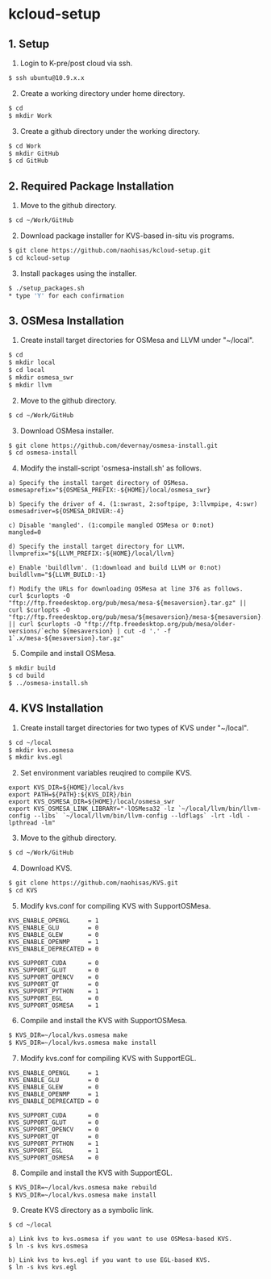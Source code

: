 # kcloud-setup

## 1. Setup

1. Login to K-pre/post cloud via ssh.

```sh
$ ssh ubuntu@10.9.x.x
```

2. Create a working directory under home directory.

```sh
$ cd
$ mkdir Work
```

3. Create a github directory under the working directory.

```sh
$ cd Work
$ mkdir GitHub
$ cd GitHub
```

## 2. Required Package Installation

1. Move to the github directory.

```sh
$ cd ~/Work/GitHub
```

2. Download package installer for KVS-based in-situ vis programs.

```sh
$ git clone https://github.com/naohisas/kcloud-setup.git
$ cd kcloud-setup
```

3. Install packages using the installer.

```sh
$ ./setup_packages.sh
* type 'Y' for each confirmation
```

## 3. OSMesa Installation

1. Create install target directories for OSMesa and LLVM under "~/local".

```sh
$ cd
$ mkdir local
$ cd local
$ mkdir osmesa_swr
$ mkdir llvm
```

2. Move to the github directory.

```sh
$ cd ~/Work/GitHub
```

3. Download OSMesa installer.

```sh
$ git clone https://github.com/devernay/osmesa-install.git
$ cd osmesa-install
```

4. Modify the install-script 'osmesa-install.sh' as follows.

```
a) Specify the install target directory of OSMesa.
osmesaprefix="${OSMESA_PREFIX:-${HOME}/local/osmesa_swr}

b) Specify the driver of 4. (1:swrast, 2:softpipe, 3:llvmpipe, 4:swr)
osmesadriver=${OSMESA_DRIVER:-4}

c) Disable 'mangled'. (1:compile mangled OSMesa or 0:not)
mangled=0

d) Specify the install target directory for LLVM.
llvmprefix="${LLVM_PREFIX:-${HOME}/local/llvm}

e) Enable 'buildllvm'. (1:download and build LLVM or 0:not)
buildllvm="${LLVM_BUILD:-1}

f) Modify the URLs for downloading OSMesa at line 376 as follows.
curl $curlopts -O "ftp://ftp.freedesktop.org/pub/mesa/mesa-${mesaversion}.tar.gz" || curl $curlopts -O "ftp://ftp.freedesktop.org/pub/mesa/${mesaversion}/mesa-${mesaversion}.tar.gz" || curl $curlopts -O "ftp://ftp.freedesktop.org/pub/mesa/older-versions/`echo ${mesaversion} | cut -d '.' -f 1`.x/mesa-${mesaversion}.tar.gz"
```

5. Compile and install OSMesa.

```sh
$ mkdir build
$ cd build
$ ../osmesa-install.sh
```

## 4. KVS Installation

1. Create install target directories for two types of KVS under "~/local".

```sh
$ cd ~/local
$ mkdir kvs.osmesa
$ mkdir kvs.egl
```

2. Set environment variables reuqired to compile KVS.

```
export KVS_DIR=${HOME}/local/kvs
export PATH=${PATH}:${KVS_DIR}/bin
export KVS_OSMESA_DIR=${HOME}/local/osmesa_swr
export KVS_OSMESA_LINK_LIBRARY="-lOSMesa32 -lz `~/local/llvm/bin/llvm-config --libs` `~/local/llvm/bin/llvm-config --ldflags` -lrt -ldl -lpthread -lm"
```

3. Move to the github directory.

```sh
$ cd ~/Work/GitHub
```

4. Download KVS.

```sh
$ git clone https://github.com/naohisas/KVS.git
$ cd KVS
```

5. Modify kvs.conf for compiling KVS with SupportOSMesa.

```
KVS_ENABLE_OPENGL     = 1
KVS_ENABLE_GLU        = 0
KVS_ENABLE_GLEW       = 0
KVS_ENABLE_OPENMP     = 1
KVS_ENABLE_DEPRECATED = 0

KVS_SUPPORT_CUDA      = 0
KVS_SUPPORT_GLUT      = 0
KVS_SUPPORT_OPENCV    = 0
KVS_SUPPORT_QT        = 0
KVS_SUPPORT_PYTHON    = 1
KVS_SUPPORT_EGL       = 0
KVS_SUPPORT_OSMESA    = 1
```

6. Compile and install the KVS with SupportOSMesa.

```sh
$ KVS_DIR=~/local/kvs.osmesa make
$ KVS_DIR=~/local/kvs.osmesa make install
```

7. Modify kvs.conf for compiling KVS with SupportEGL.

```
KVS_ENABLE_OPENGL     = 1
KVS_ENABLE_GLU        = 0
KVS_ENABLE_GLEW       = 0
KVS_ENABLE_OPENMP     = 1
KVS_ENABLE_DEPRECATED = 0

KVS_SUPPORT_CUDA      = 0
KVS_SUPPORT_GLUT      = 0
KVS_SUPPORT_OPENCV    = 0
KVS_SUPPORT_QT        = 0
KVS_SUPPORT_PYTHON    = 1
KVS_SUPPORT_EGL       = 1
KVS_SUPPORT_OSMESA    = 0
```

8. Compile and install the KVS with SupportEGL.

```sh
$ KVS_DIR=~/local/kvs.osmesa make rebuild
$ KVS_DIR=~/local/kvs.osmesa make install
```

9. Create KVS directory as a symbolic link.

```
$ cd ~/local

a) Link kvs to kvs.osmesa if you want to use OSMesa-based KVS.
$ ln -s kvs kvs.osmesa

b) Link kvs to kvs.egl if you want to use EGL-based KVS.
$ ln -s kvs kvs.egl
```
